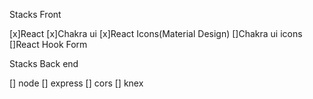 Stacks Front 

[x]React
[x]Chakra ui
[x]React Icons(Material Design)
[]Chakra ui icons
[]React Hook Form

Stacks Back end 

[] node
[] express
[] cors
[] knex